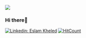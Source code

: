 ![](https://camo.githubusercontent.com/da044eceef3d233db5a7b412c049813af02a8af0/68747470733a2f2f6d69722d73332d63646e2d63662e626568616e63652e6e65742f70726f6a6563745f6d6f64756c65732f6d61785f313230302f34666630373938363230383539332e356439613635346539326633362e676966)
### Hi there👋

 [![Linkedin: Eslam Kheled](https://img.shields.io/badge/-Eslam_Khaled-blue?style=flat-square&logo=Linkedin&logoColor=white&link=https://www.linkedin.com/in/eslam69/)](https://www.linkedin.com/in/eslam69/)  [![HitCount](http://hits.dwyl.com/eslam69/eslam69.svg)](http://hits.dwyl.com/eslam69/eslam69)  


